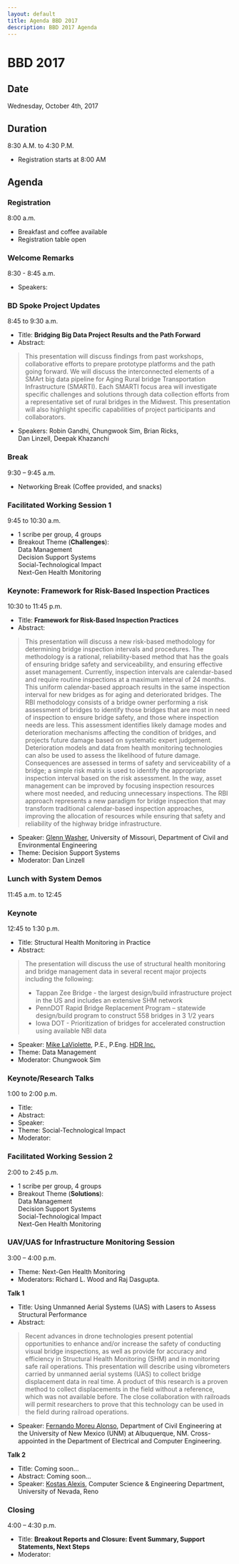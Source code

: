 ```yaml
---
layout: default
title: Agenda BBD 2017
description: BBD 2017 Agenda
---
```


# BBD 2017

## Date
Wednesday, October 4th, 2017

## Duration  
8:30 A.M. to 4:30 P.M.  
- Registration starts at 8:00 AM

## Agenda

### Registration
8:00 a.m.  
- Breakfast and coffee available      
- Registration table open  

### Welcome Remarks
8:30 - 8:45 a.m.              
- Speakers:   

### BD Spoke Project Updates
8:45 to 9:30 a.m.      
- Title: **Bridging Big Data Project Results and the Path Forward**  
- Abstract:
> This presentation will discuss findings from past workshops, collaborative efforts to prepare prototype platforms and the path going forward. We will discuss the interconnected elements of a SMArt big data pipeline for Aging Rural bridge Transportation Infrastructure (SMARTI). Each SMARTI focus area will investigate specific challenges and solutions through data collection efforts from a representative set of rural bridges in the Midwest. This presentation will also highlight specific capabilities of project participants and collaborators.

- Speakers: Robin Gandhi, Chungwook Sim, Brian Ricks,  
Dan Linzell, Deepak Khazanchi   

### Break
9:30 – 9:45 a.m.         
- Networking Break (Coffee provided, and snacks)

### Facilitated Working Session 1
9:45 to 10:30 a.m.    
- 1 scribe per group, 4 groups
- Breakout Theme (**Challenges**):   
  Data Management  
  Decision Support Systems  
  Social-Technological Impact  
  Next-Gen Health Monitoring

### Keynote: Framework for Risk-Based Inspection Practices
10:30 to 11:45 p.m.     
- Title: **Framework for Risk-Based Inspection Practices**     
- Abstract:
> This presentation will discuss a new risk-based methodology for determining bridge inspection intervals and procedures.  The methodology is a rational, reliability-based method that has the goals of ensuring bridge safety and serviceability, and ensuring effective asset management.  Currently, inspection intervals are calendar-based and require routine inspections at a maximum interval of 24 months.  This uniform calendar-based approach results in the same inspection interval for new bridges as for aging and deteriorated bridges.  The RBI methodology consists of a bridge owner performing a risk assessment of bridges to identify those bridges that are most in need of inspection to ensure bridge safety, and those where inspection needs are less.  This assessment identifies likely damage modes and deterioration mechanisms affecting the condition of bridges, and projects future damage based on systematic expert judgement.  Deterioration models and data from health monitoring technologies can also be used to assess the likelihood of future damage.  Consequences are assessed in terms of safety and serviceability of a bridge; a simple risk matrix is used to identify the appropriate inspection interval based on the risk assessment.  In the way, asset management can be improved by focusing inspection resources where most needed, and reducing unnecessary inspections.  The RBI approach represents a new paradigm for bridge inspection that may transform traditional calendar-based inspection approaches, improving the allocation of resources while ensuring that safety and reliability of the highway bridge infrastructure.

- Speaker: [Glenn Washer](https://bridgingbigdata.github.io/pages/bio.html#glenn-washer), University of Missouri, Department of Civil and Environmental Engineering   
- Theme: Decision Support Systems  
- Moderator: Dan Linzell        

### Lunch with System Demos
11:45 a.m. to 12:45

### Keynote
12:45 to 1:30 p.m.    
- Title: Structural Health Monitoring in Practice   
- Abstract:
> The presentation will discuss the use of structural health monitoring and bridge management data in several recent major projects including the following:  
> - Tappan Zee Bridge - the largest design/build infrastructure project in the US and includes an extensive SHM network
> - PennDOT Rapid Bridge Replacement Program – statewide design/build program to construct 558 bridges in 3 1/2 years
> - Iowa DOT - Prioritization of bridges for accelerated construction using available NBI data


- Speaker: [Mike LaViolette](https://bridgingbigdata.github.io/pages/bio.html#michael-laviolette), P.E., P.Eng. [HDR Inc.](https://www.hdrinc.com)  
- Theme: Data Management   
- Moderator: Chungwook Sim


### Keynote/Research Talks
1:00 to 2:00 p.m.    
- Title:   
- Abstract:   
- Speaker:
- Theme: Social-Technological Impact     
- Moderator:                                                           

### Facilitated Working Session 2
2:00 to 2:45 p.m.    
- 1 scribe per group, 4 groups
- Breakout Theme (**Solutions**):   
  Data Management  
  Decision Support Systems  
  Social-Technological Impact  
  Next-Gen Health Monitoring    

### UAV/UAS for Infrastructure Monitoring Session
3:00 – 4:00 p.m.  
- Theme: Next-Gen Health Monitoring    
- Moderators: Richard L. Wood and Raj Dasgupta.

**Talk 1**
- Title: Using Unmanned Aerial Systems (UAS) with Lasers to Assess Structural Performance  
- Abstract:
> Recent advances in drone technologies present potential opportunities to enhance and/or increase the safety of conducting visual bridge inspections, as well as provide for accuracy and efficiency in Structural Health Monitoring (SHM) and in monitoring safe rail operations. This presentation will describe using vibrometers carried by unmanned aerial systems (UAS) to collect bridge displacement data in real time. A product of this research is a proven method to collect displacements in the field without a reference, which was not available before. The close collaboration with railroads will permit researchers to prove that this technology can be used in the field during railroad operations.    

- Speaker: [Fernando Moreu Alonso](https://bridgingbigdata.github.io/pages/bio.html#fernando-moreu), Department of Civil Engineering at the University of New Mexico (UNM) at Albuquerque, NM. Cross-appointed in the Department of Electrical and Computer Engineering.

**Talk 2**
- Title: Coming soon...
- Abstract: Coming soon...
- Speaker: [Kostas Alexis](http://www.kostasalexis.com), Computer Science & Engineering Department, University of Nevada, Reno


### Closing
4:00 – 4:30 p.m.  
- Title: **Breakout Reports  and Closure: Event Summary, Support Statements, Next Steps**   
- Moderator:
